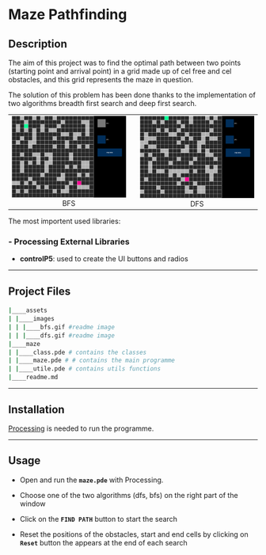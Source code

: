 # Maze Pathfinding

## Description

The aim of this project was to find the optimal path between two points (starting point and arrival point) in a grid made up of cel free and cel obstacles, and this grid represents the maze in question.

The solution of this problem has been done thanks to the implementation of two algorithms breadth first search and deep first search.

<table align="center">
    <tr>
        <td>
            <img src="./assets/images/bfs.gif" alt="Drawing" style="width: 600px;"/> 
            <figcaption align="center">
                BFS
            <figcaption>
        </td>
        <td> </td>
        <td> 
            <img src="./assets/images/dfs.gif" alt="Drawing" style="width: 600px;"/> 
            <figcaption align="center" >
                DFS
            <figcaption>
        </td>
    </tr>
</table>

The most importent used libraries:

### - Processing External Libraries
-  **controlP5**: used to create the UI buttons and radios

****

## Project Files

```bash
|____assets
| |____images
| | |____bfs.gif #readme image
| | |____dfs.gif #readme image
|____maze
| |____class.pde # contains the classes
| |____maze.pde # # contains the main programme
| |____utile.pde # contains utils functions
|____readme.md
```

****

## Installation

<a href="https://processing.org/download">Processing</a> is needed to run the programme.


****

## Usage

- Open and run the **`maze.pde`** with Processing.

- Choose one of the two algorithms (dfs, bfs) on the right part of the window

- Click on the **`FIND PATH`** button to start the search

- Reset the positions of the obstacles, start and end cells by clicking on **`Reset`** button the appears at the end of each search
